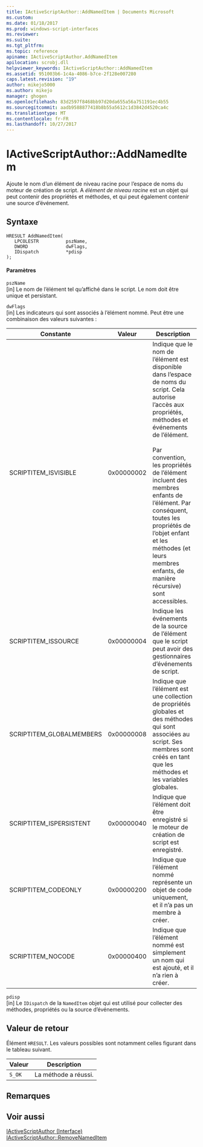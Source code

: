 ```yaml
---
title: IActiveScriptAuthor::AddNamedItem | Documents Microsoft
ms.custom: 
ms.date: 01/18/2017
ms.prod: windows-script-interfaces
ms.reviewer: 
ms.suite: 
ms.tgt_pltfrm: 
ms.topic: reference
apiname: IActiveScriptAuthor.AddNamedItem
apilocation: scrobj.dll
helpviewer_keywords: IActiveScriptAuthor::AddNamedItem
ms.assetid: 951003b6-1c4a-4086-b7ce-2f128e007280
caps.latest.revision: "19"
author: mikejo5000
ms.author: mikejo
manager: ghogen
ms.openlocfilehash: 83d2597f8468bb97d20da655a56a751191ec4b55
ms.sourcegitcommit: aadb9588877418b8b55a5612c1d3842d4520ca4c
ms.translationtype: MT
ms.contentlocale: fr-FR
ms.lasthandoff: 10/27/2017
---
```

# <a name="iactivescriptauthoraddnameditem"></a>IActiveScriptAuthor::AddNamedItem
Ajoute le nom d’un élément de niveau racine pour l’espace de noms du moteur de création de script. A *élément de niveau racine* est un objet qui peut contenir des propriétés et méthodes, et qui peut également contenir une source d’événement.  
  
## <a name="syntax"></a>Syntaxe  
  
```  
HRESULT AddNamedItem(  
   LPCOLESTR          pszName,  
   DWORD              dwFlags,  
   IDispatch          *pdisp  
);  
```  
  
#### <a name="parameters"></a>Paramètres  
 `pszName`  
 [in] Le nom de l’élément tel qu’affiché dans le script. Le nom doit être unique et persistant.  
  
 `dwFlags`  
 [in] Les indicateurs qui sont associés à l’élément nommé. Peut être une combinaison des valeurs suivantes :  
  
|Constante|Valeur|Description|  
|--------------|-----------|-----------------|  
|SCRIPTITEM_ISVISIBLE|0x00000002|Indique que le nom de l’élément est disponible dans l’espace de noms du script. Cela autorise l’accès aux propriétés, méthodes et événements de l’élément.<br /><br /> Par convention, les propriétés de l’élément incluent des membres enfants de l’élément. Par conséquent, toutes les propriétés de l’objet enfant et les méthodes (et leurs membres enfants, de manière récursive) sont accessibles.|  
|SCRIPTITEM_ISSOURCE|0x00000004|Indique les événements de la source de l’élément que le script peut avoir des gestionnaires d’événements de script.|  
|SCRIPTITEM_GLOBALMEMBERS|0x00000008|Indique que l’élément est une collection de propriétés globales et des méthodes qui sont associées au script. Ses membres sont créés en tant que les méthodes et les variables globales.|  
|SCRIPTITEM_ISPERSISTENT|0x00000040|Indique que l’élément doit être enregistré si le moteur de création de script est enregistré.|  
|SCRIPTITEM_CODEONLY|0x00000200|Indique que l’élément nommé représente un objet de code uniquement, et il n’a pas un membre à créer.|  
|SCRIPTITEM_NOCODE|0x00000400|Indique que l’élément nommé est simplement un nom qui est ajouté, et il n’a rien à créer.|  
  
 `pdisp`  
 [in] Le `IDispatch` de la `NamedItem` objet qui est utilisé pour collecter des méthodes, propriétés ou la source d’événements.  
  
## <a name="return-value"></a>Valeur de retour  
 Élément `HRESULT`. Les valeurs possibles sont notamment celles figurant dans le tableau suivant.  
  
|Valeur|Description|  
|-----------|-----------------|  
|`S_OK`|La méthode a réussi.|  
  
## <a name="remarks"></a>Remarques  
  
## <a name="see-also"></a>Voir aussi  
 [IActiveScriptAuthor (Interface)](../../winscript/reference/iactivescriptauthor-interface.md)   
 [IActiveScriptAuthor::RemoveNamedItem](../../winscript/reference/iactivescriptauthor-removenameditem.md)